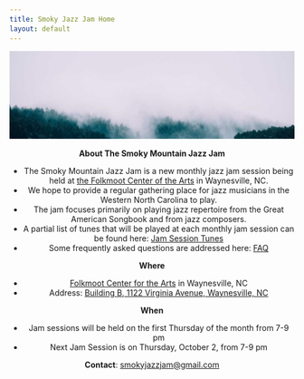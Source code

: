 ```yaml
---
title: Smoky Jazz Jam Home
layout: default
---
```


<div style="text-align: center;">
  <img src="misty_forest.jpg" alt="Description"  style="width: 100%; height: 15%;" />
</div>

<center>

**About The Smoky Mountain Jazz Jam** 
- The Smoky Mountain Jazz Jam is a new monthly jazz jam session being held at [the Folkmoot Center of the Arts](https://www.folkmoot.org/) in Waynesville, NC.
- We hope to provide a regular gathering place for jazz musicians in the Western North Carolina to play. 
- The jam focuses primarily on playing jazz repertoire from the Great American Songbook and from jazz composers.
- A partial list of tunes that will be played at each monthly jam session can be found here: [Jam Session Tunes](jam_tunes.md)
- Some frequently asked questions are addressed here: [FAQ](faq.md)

 **Where**
 - [Folkmoot Center for the Arts](https://www.folkmoot.org/) in Waynesville, NC
 - Address: [Building B, 1122 Virginia Avenue, Waynesville, NC](https://maps.app.goo.gl/KduAxvnix88e4M369)
  
 **When**
 - Jam sessions will be held on the first Thursday of the month from 7-9 pm
 - Next Jam Session is on Thursday, October 2, from 7-9 pm 
  
  **Contact**: smokyjazzjam@gmail.com
</center>
  
